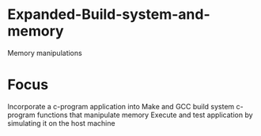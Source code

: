 # Expanded-Build-system-and-memory
Memory manipulations


# Focus
Incorporate a c-program application into Make and GCC build system
c-program functions that manipulate memory
Execute and test application by simulating it on the host machine
